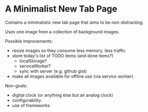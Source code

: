 
# A Minimalist New Tab Page

Contains a minimalistic new tab page that aims to be non-distracting.

Uses one image from a collection of background images.

Possible improvements:

- resize images so they consume less memory, less traffic
- store today's list of TODO items (and done items?)
  - localStorage?
  - serviceWorker?
  - sync with server (e.g. github gist)
- make all images available for offline use (via service worker)

Non-goals:

- digital clock (or anything else but an analog clock)
- configurability
- use of frameworks
